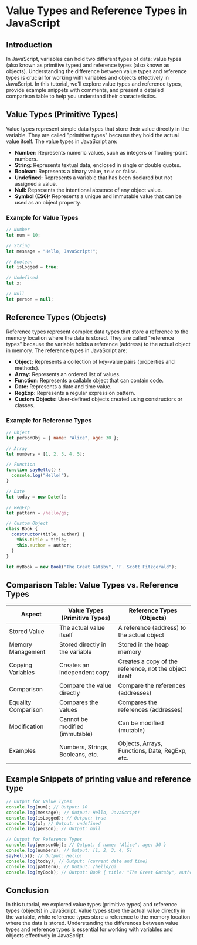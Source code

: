 # Value Types and Reference Types in JavaScript

## Introduction

In JavaScript, variables can hold two different types of data: value types (also known as primitive types) and reference types (also known as objects). Understanding the difference between value types and reference types is crucial for working with variables and objects effectively in JavaScript. 
In this tutorial, we'll explore value types and reference types, provide example snippets with comments, and present a detailed comparison table to help you understand their characteristics.

## Value Types (Primitive Types)

Value types represent simple data types that store their value directly in the variable. They are called "primitive types" because they hold the actual value itself. The value types in JavaScript are:

- **Number:** Represents numeric values, such as integers or floating-point numbers.
- **String:** Represents textual data, enclosed in single or double quotes.
- **Boolean:** Represents a binary value, `true` or `false`.
- **Undefined:** Represents a variable that has been declared but not assigned a value.
- **Null:** Represents the intentional absence of any object value.
- **Symbol (ES6):** Represents a unique and immutable value that can be used as an object property.

### Example for Value Types

```javascript
// Number
let num = 10;

// String
let message = "Hello, JavaScript!";

// Boolean
let isLogged = true;

// Undefined
let x;

// Null
let person = null;
```

## Reference Types (Objects)

Reference types represent complex data types that store a reference to the memory location where the data is stored. They are called "reference types" because the variable holds a reference (address) to the actual object in memory. The reference types in JavaScript are:

- **Object:** Represents a collection of key-value pairs (properties and methods).
- **Array:** Represents an ordered list of values.
- **Function:** Represents a callable object that can contain code.
- **Date:** Represents a date and time value.
- **RegExp:** Represents a regular expression pattern.
- **Custom Objects:** User-defined objects created using constructors or classes.

### Example for Reference Types

```javascript
// Object
let personObj = { name: "Alice", age: 30 };

// Array
let numbers = [1, 2, 3, 4, 5];

// Function
function sayHello() {
  console.log("Hello!");
}

// Date
let today = new Date();

// RegExp
let pattern = /hello/gi;

// Custom Object
class Book {
  constructor(title, author) {
    this.title = title;
    this.author = author;
  }
}

let myBook = new Book("The Great Gatsby", "F. Scott Fitzgerald");
```

## Comparison Table: Value Types vs. Reference Types

| Aspect                 | Value Types (Primitive Types)      | Reference Types (Objects)                      |
| ---------------------- | --------------------------------- | --------------------------------------------- |
| Stored Value           | The actual value itself          | A reference (address) to the actual object   |
| Memory Management      | Stored directly in the variable   | Stored in the heap memory                     |
| Copying Variables      | Creates an independent copy       | Creates a copy of the reference, not the object itself |
| Comparison             | Compare the value directly        | Compare the references (addresses)            |
| Equality Comparison    | Compares the values               | Compares the references (addresses)           |
| Modification           | Cannot be modified (immutable)    | Can be modified (mutable)                     |
| Examples               | Numbers, Strings, Booleans, etc.  | Objects, Arrays, Functions, Date, RegExp, etc. |

## Example Snippets of printing value and reference type

```javascript
// Output for Value Types
console.log(num); // Output: 10
console.log(message); // Output: Hello, JavaScript!
console.log(isLogged); // Output: true
console.log(x); // Output: undefined
console.log(person); // Output: null

// Output for Reference Types
console.log(personObj); // Output: { name: "Alice", age: 30 }
console.log(numbers); // Output: [1, 2, 3, 4, 5]
sayHello(); // Output: Hello!
console.log(today); // Output: (current date and time)
console.log(pattern); // Output: /hello/gi
console.log(myBook); // Output: Book { title: "The Great Gatsby", author: "F. Scott Fitzgerald" }
```

## Conclusion

In this tutorial, we explored value types (primitive types) and reference types (objects) in JavaScript. Value types store the actual value directly in the variable, while reference types store a reference to the memory location where the data is stored. 
Understanding the differences between value types and reference types is essential for working with variables and objects effectively in JavaScript.